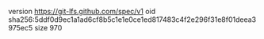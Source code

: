 version https://git-lfs.github.com/spec/v1
oid sha256:5ddf0d9ec1a1ad6cf8b5c1e1e0ce1ed817483c4f2e296f31e8f01deea3975ec5
size 970

